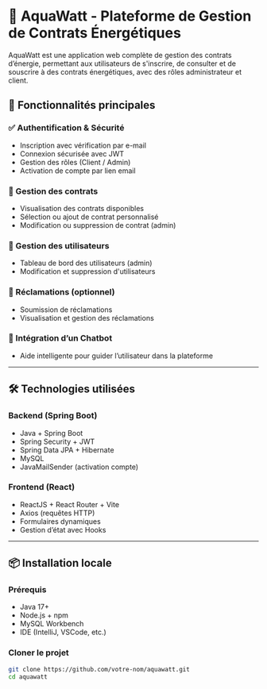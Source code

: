 # 🌊 AquaWatt - Plateforme de Gestion de Contrats Énergétiques

AquaWatt est une application web complète de gestion des contrats d’énergie, permettant aux utilisateurs de s'inscrire, de consulter et de souscrire à des contrats énergétiques, avec des rôles administrateur et client.

## 🚀 Fonctionnalités principales

### ✅ Authentification & Sécurité
- Inscription avec vérification par e-mail
- Connexion sécurisée avec JWT
- Gestion des rôles (Client / Admin)
- Activation de compte par lien email

### 📄 Gestion des contrats
- Visualisation des contrats disponibles
- Sélection ou ajout de contrat personnalisé
- Modification ou suppression de contrat (admin)

### 👥 Gestion des utilisateurs
- Tableau de bord des utilisateurs (admin)
- Modification et suppression d'utilisateurs

### 📩 Réclamations (optionnel)
- Soumission de réclamations
- Visualisation et gestion des réclamations

### 💬 Intégration d’un Chatbot
- Aide intelligente pour guider l’utilisateur dans la plateforme

---

## 🛠️ Technologies utilisées

### Backend (Spring Boot)
- Java + Spring Boot
- Spring Security + JWT
- Spring Data JPA + Hibernate
- MySQL
- JavaMailSender (activation compte)

### Frontend (React)
- ReactJS + React Router + Vite
- Axios (requêtes HTTP)
- Formulaires dynamiques
- Gestion d’état avec Hooks

---

## 📦 Installation locale

### Prérequis
- Java 17+
- Node.js + npm
- MySQL Workbench
- IDE (IntelliJ, VSCode, etc.)

### Cloner le projet

```bash
git clone https://github.com/votre-nom/aquawatt.git
cd aquawatt
